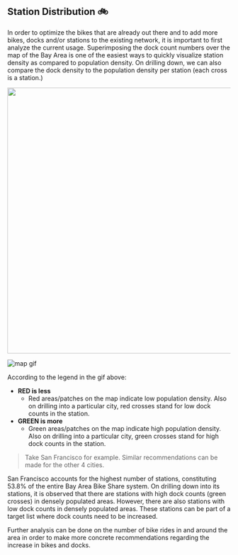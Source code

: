 ## Station Distribution :bike:

In order to optimize the bikes that are already out there and to add more bikes, docks and/or stations to the existing network, it is important to first analyze the current usage. Superimposing the dock count numbers over the map of the Bay Area is one of the easiest ways to quickly visualize station density as compared to population density. On drilling down, we can also compare the dock density to the population density per station (each cross is a station.)

<p align="center">
<img src="https://media.giphy.com/media/hVyocQ9iNltpQmVXtC/giphy.gif" width="1000" height="600">
</p>

![map gif](.github/gifs/maps.gif)

According to the legend in the gif above:
- **RED is less**
    - Red areas/patches on the map indicate low population density. Also on drilling into a particular city, red crosses stand for low dock counts in the station.
- **GREEN is more**
    - Green areas/patches on the map indicate high population density. Also on drilling into a particular city, green crosses stand for high dock counts in the station.

> Take San Francisco for example. Similar recommendations can be made for the other 4 cities. 

San Francisco accounts for the highest number of stations, constituting 53.8% of the entire Bay Area Bike Share system. On drilling down into its stations, it is observed that there are stations with high dock counts (green crosses) in densely populated areas. However, there are also stations with low dock counts in densely populated areas. These stations can be part of a target list where dock counts need to be increased. 

Further analysis can be done on the number of bike rides in and around the area in order to make more concrete recommendations regarding the increase in bikes and docks.
